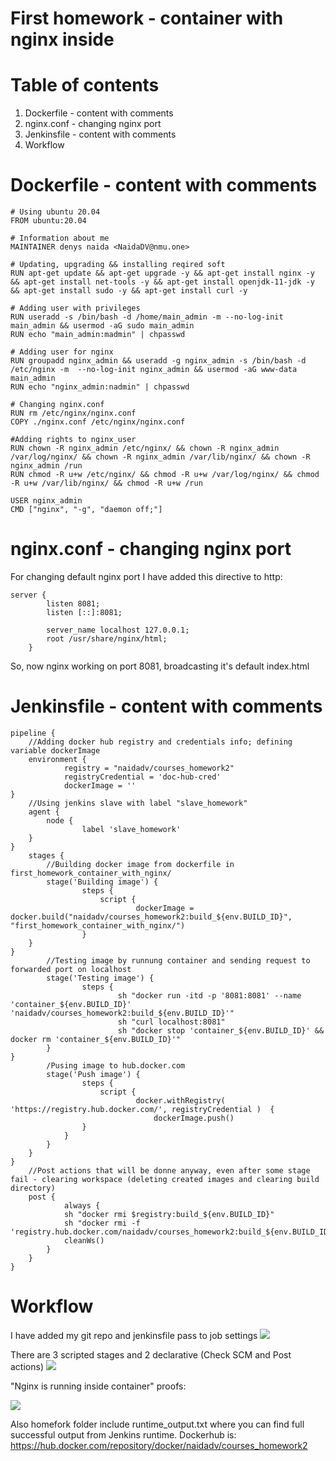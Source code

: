 # First homework - container with nginx inside

# Table of contents 
1. Dockerfile - content with comments
2. nginx.conf - changing nginx port
3. Jenkinsfile - content with comments
4. Workflow
# Dockerfile - content with comments 
~~~
# Using ubuntu 20.04
FROM ubuntu:20.04

# Information about me
MAINTAINER denys naida <NaidaDV@nmu.one>

# Updating, upgrading && installing reqired soft
RUN apt-get update && apt-get upgrade -y && apt-get install nginx -y && apt-get install net-tools -y && apt-get install openjdk-11-jdk -y && apt-get install sudo -y && apt-get install curl -y

# Adding user with privileges
RUN useradd -s /bin/bash -d /home/main_admin -m --no-log-init main_admin && usermod -aG sudo main_admin
RUN echo "main_admin:madmin" | chpasswd

# Adding user for nginx
RUN groupadd nginx_admin && useradd -g nginx_admin -s /bin/bash -d /etc/nginx -m  --no-log-init nginx_admin && usermod -aG www-data main_admin
RUN echo "nginx_admin:nadmin" | chpasswd

# Changing nginx.conf
RUN rm /etc/nginx/nginx.conf
COPY ./nginx.conf /etc/nginx/nginx.conf

#Adding rights to nginx_user
RUN chown -R nginx_admin /etc/nginx/ && chown -R nginx_admin /var/log/nginx/ && chown -R nginx_admin /var/lib/nginx/ && chown -R nginx_admin /run
RUN chmod -R u+w /etc/nginx/ && chmod -R u+w /var/log/nginx/ && chmod -R u+w /var/lib/nginx/ && chmod -R u+w /run

USER nginx_admin
CMD ["nginx", "-g", "daemon off;"]
~~~
# nginx.conf - changing nginx port
For changing default nginx port I have added this directive to http:
~~~
server {
        listen 8081;
        listen [::]:8081;

        server_name localhost 127.0.0.1;
        root /usr/share/nginx/html;
    }
~~~
So, now nginx working on port 8081, broadcasting it's default index.html
# Jenkinsfile - content with comments
~~~  
pipeline {
	//Adding docker hub registry and credentials info; defining variable dockerImage
	environment { 
        	registry = "naidadv/courses_homework2" 
        	registryCredential = 'doc-hub-cred' 
        	dockerImage = '' 
}
	//Using jenkins slave with label "slave_homework"
	agent {
		node {
        		label 'slave_homework'
	}
}
	stages {
		//Building docker image from dockerfile in first_homework_container_with_nginx/
		stage('Building image') {
        		steps {
        			script {
                			dockerImage = docker.build("naidadv/courses_homework2:build_${env.BUILD_ID}", "first_homework_container_with_nginx/")
                }
	}
}
		//Testing image by runnung container and sending request to forwarded port on localhost
		stage('Testing image') {
        		steps {
            			sh "docker run -itd -p '8081:8081' --name 'container_${env.BUILD_ID}' 'naidadv/courses_homework2:build_${env.BUILD_ID}'"
            			sh "curl localhost:8081"
            			sh "docker stop 'container_${env.BUILD_ID}' && docker rm 'container_${env.BUILD_ID}'"
        }
}       
		/Pusing image to hub.docker.com 
		stage('Push image') {
        		steps {
        			script {
                			docker.withRegistry( 'https://registry.hub.docker.com/', registryCredential )  {
                    			dockerImage.push()
				}
			}
		}
	}    
}
	//Post actions that will be donne anyway, even after some stage fail - clearing workspace (deleting created images and clearing build directory)
	post { 
        	always {
			sh "docker rmi $registry:build_${env.BUILD_ID}"
			sh "docker rmi -f 'registry.hub.docker.com/naidadv/courses_homework2:build_${env.BUILD_ID}'"
			cleanWs()
		}
	}
}
~~~
# Workflow
I have added my git repo and jenkinsfile pass to job settings
![](first_homework_container_with_nginx\screenshots\1.bmp)

There are 3 scripted stages and 2 declarative (Check SCM and Post actions)
![](first_homework_container_with_nginx\screenshots\1.bmp)

"Nginx is running inside container" proofs:

![](first_homework_container_with_nginx\screenshots\1.bmp)

Also homefork folder include runtime_output.txt where you can find full successful output from Jenkins runtime.
Dockerhub is: https://hub.docker.com/repository/docker/naidadv/courses_homework2